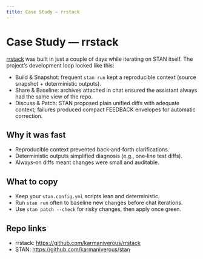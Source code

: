 ```yaml
---
title: Case Study — rrstack
---
```


# Case Study — rrstack

[rrstack](https://github.com/karmaniverous/rrstack) was built in just a couple of days while iterating on STAN itself. The project’s development loop looked like this:

- Build & Snapshot: frequent `stan run` kept a reproducible context (source snapshot + deterministic outputs).
- Share & Baseline: archives attached in chat ensured the assistant always had the same view of the repo.
- Discuss & Patch: STAN proposed plain unified diffs with adequate context; failures produced compact FEEDBACK envelopes for automatic correction.

## Why it was fast

- Reproducible context prevented back‑and‑forth clarifications.
- Deterministic outputs simplified diagnosis (e.g., one‑line test diffs).
- Always‑on diffs meant changes were small and auditable.

## What to copy

- Keep your `stan.config.yml` scripts lean and deterministic.
- Run `stan run` often to baseline new changes before chat iterations.
- Use `stan patch --check` for risky changes, then apply once green.

## Repo links

- rrstack: https://github.com/karmaniverous/rrstack
- STAN: https://github.com/karmaniverous/stan
